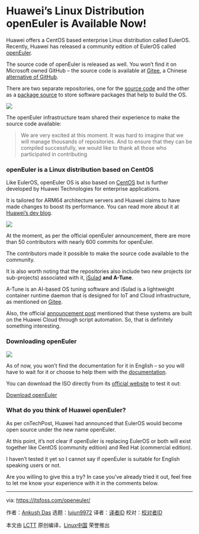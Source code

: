[#]: collector: (lujun9972)
[#]: translator: ( )
[#]: reviewer: ( )
[#]: publisher: ( )
[#]: url: ( )
[#]: subject: (Huawei’s Linux Distribution openEuler is Available Now!)
[#]: via: (https://itsfoss.com/openeuler/)
[#]: author: (Ankush Das https://itsfoss.com/author/ankush/)

Huawei’s Linux Distribution openEuler is Available Now!
======

Huawei offers a CentOS based enterprise Linux distribution called EulerOS. Recently, Huawei has released a community edition of EulerOS called [openEuler][1].

The source code of openEuler is released as well. You won’t find it on Microsoft owned GitHub – the source code is available at [Gitee][2], a Chinese [alternative of GitHub][3].

There are two separate repositories, one for the [source code][2] and the other as a [package source][4] to store software packages that help to build the OS.

![][5]

The openEuler infrastructure team shared their experience to make the source code available:

> We are very excited at this moment. It was hard to imagine that we will manage thousands of repositories. And to ensure that they can be compiled successfully, we would like to thank all those who participated in contributing

### openEuler is a Linux distribution based on CentOS

Like EulerOS, openEuler OS is also based on [CentOS][6] but is further developed by Huawei Technologies for enterprise applications.

It is tailored for ARM64 architecture servers and Huawei claims to have made changes to boost its performance. You can read more about it at [Huawei’s dev blog][7].

![][8]

At the moment, as per the official openEuler announcement, there are more than 50 contributors with nearly 600 commits for openEuler.

The contributors made it possible to make the source code available to the community.

It is also worth noting that the repositories also include two new projects (or sub-projects) associated with it, [iSulad][9] **and A-Tune**.

A-Tune is an AI-based OS tuning software and iSulad is a lightweight container runtime daemon that is designed for IoT and Cloud infrastructure, as mentioned on [Gitee][2].

Also, the official [announcement post][10] mentioned that these systems are built on the Huawei Cloud through script automation. So, that is definitely something interesting.

### Downloading openEuler

![][11]

As of now, you won’t find the documentation for it in English – so you will have to wait for it or choose to help them with the [documentation][12].

You can download the ISO directly from its [official website][13] to test it out:

[Download openEuler][13]

### What do you think of Huawei openEuler?

As per cnTechPost, Huawei had announced that EulerOS would become open source under the new name openEuler.

At this point, it’s not clear if openEuler is replacing EulerOS or both will exist together like CentOS (community edition) and Red Hat (commercial edition).

I haven’t tested it yet so I cannot say if openEuler is suitable for English speaking users or not.

Are you willing to give this a try? In case you’ve already tried it out, feel free to let me know your experience with it in the comments below.

--------------------------------------------------------------------------------

via: https://itsfoss.com/openeuler/

作者：[Ankush Das][a]
选题：[lujun9972][b]
译者：[译者ID](https://github.com/译者ID)
校对：[校对者ID](https://github.com/校对者ID)

本文由 [LCTT](https://github.com/LCTT/TranslateProject) 原创编译，[Linux中国](https://linux.cn/) 荣誉推出

[a]: https://itsfoss.com/author/ankush/
[b]: https://github.com/lujun9972
[1]: https://openeuler.org/en/
[2]: https://gitee.com/openeuler
[3]: https://itsfoss.com/github-alternatives/
[4]: https://gitee.com/src-openeuler
[5]: https://i2.wp.com/itsfoss.com/wp-content/uploads/2020/01/openEuler-website.jpg?ssl=1
[6]: https://www.centos.org/
[7]: https://developer.huaweicloud.com/en-us/euleros/euleros-introduction.html
[8]: https://i0.wp.com/itsfoss.com/wp-content/uploads/2020/01/openeuler-gitee.jpg?ssl=1
[9]: https://gitee.com/openeuler/iSulad
[10]: https://openeuler.org/en/news/20200101.html
[11]: https://i1.wp.com/itsfoss.com/wp-content/uploads/2020/01/openEuler.jpg?ssl=1
[12]: https://gitee.com/openeuler/docs
[13]: https://openeuler.org/en/download.html
